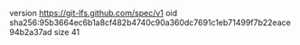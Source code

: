 version https://git-lfs.github.com/spec/v1
oid sha256:95b3664ec6b1a8cf482b4740c90a360dc7691c1eb71499f7b22eace94b2a37ad
size 41
